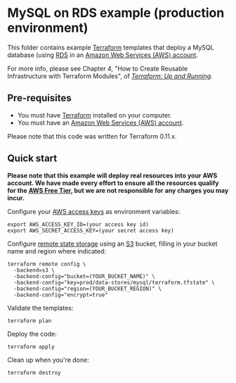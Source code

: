 # MySQL on RDS example (production environment)

This folder contains example [Terraform](https://www.terraform.io/) templates that deploy a MySQL database  (using 
[RDS](https://aws.amazon.com/rds/) in an [Amazon Web Services (AWS) account](http://aws.amazon.com/). 

For more info, please see Chapter 4, "How to Create Reusable Infrastructure with Terraform Modules", of 
*[Terraform: Up and Running](http://www.terraformupandrunning.com)*.

## Pre-requisites

* You must have [Terraform](https://www.terraform.io/) installed on your computer. 
* You must have an [Amazon Web Services (AWS) account](http://aws.amazon.com/).

Please note that this code was written for Terraform 0.11.x.

## Quick start

**Please note that this example will deploy real resources into your AWS account. We have made every effort to ensure 
all the resources qualify for the [AWS Free Tier](https://aws.amazon.com/free/), but we are not responsible for any
charges you may incur.** 

Configure your [AWS access 
keys](http://docs.aws.amazon.com/general/latest/gr/aws-sec-cred-types.html#access-keys-and-secret-access-keys) as 
environment variables:

```
export AWS_ACCESS_KEY_ID=(your access key id)
export AWS_SECRET_ACCESS_KEY=(your secret access key)
```

Configure [remote state storage](https://www.terraform.io/docs/state/remote/) using an [S3](https://aws.amazon.com/s3/) 
bucket, filling in your bucket name and region where indicated:

```
terraform remote config \
  -backend=s3 \
  -backend-config="bucket=(YOUR_BUCKET_NAME)" \
  -backend-config="key=prod/data-stores/mysql/terraform.tfstate" \
  -backend-config="region=(YOUR_BUCKET_REGION)" \
  -backend-config="encrypt=true"
```

Validate the templates:

```
terraform plan
```

Deploy the code:

```
terraform apply
```

Clean up when you're done:

```
terraform destroy
```